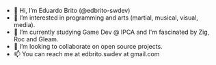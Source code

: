 - 👋 Hi, I’m Eduardo Brito (@edbrito-swdev)
- 👀 I’m interested in programming and arts (martial, musical, visual, media).
- 🌱 I’m currently studying Game Dev @ IPCA and I'm fascinated by Zig, Roc and Gleam.
- 💞️ I’m looking to collaborate on open source projects.
- 📫 You can reach me at edbrito.swdev at gmail.com

<!---
edbrito-swdev/edbrito-swdev is a ✨ special ✨ repository because its `README.md` (this file) appears on your GitHub profile.
You can click the Preview link to take a look at your changes.
--->
